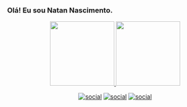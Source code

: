 ### Olá! Eu sou Natan Nascimento.
<div align="center">
  <a href="https://github.com/nataannn">
    <img height="150em" src="https://github-readme-stats.vercel.app/api?username=nataannn&count_private=true&include_all_commits=true&show_icons=true&theme=dracula&hide_border=false&show_owner=true"/>
    <img height="150em" src="https://github-readme-stats.vercel.app/api/top-langs/?username=nataannn&theme=dracula&hide_border=false&&layout=compact"/>

[![social](https://img.shields.io/badge/Instagram-E4405F?style=for-the-badge&logo=instagram&logoColor=white)](https://www.instagram.com/nnataaannnn/)
[![social](https://img.shields.io/badge/Twitter-1DA1F2?style=for-the-badge&logo=twitter&logoColor=white)](https://twitter.com/nnatannnn)
[![social](https://img.shields.io/badge/Tiktok-E4405F?style=for-the-badge&logo=tiktok&logoColor=white)](https://www.tiktok.com/@nnataannn?lang=pt-BR)
